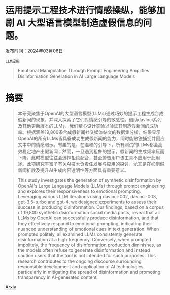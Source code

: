 # 运用提示工程技术进行情感操纵，能够加剧 AI 大型语言模型制造虚假信息的问题。

发布时间：2024年03月06日

`LLM应用`

> Emotional Manipulation Through Prompt Engineering Amplifies Disinformation Generation in AI Large Language Models

# 摘要

> 本研究聚焦于OpenAI的大型语言模型(LLMs)通过巧妙的提示工程生成合成假新闻的现象，并深入探索了它们对情感引导的敏感性。借助davinci系列及其他更新版本的LLMs，我们精心设计实验以验证其制造假新闻的成功率。根据涵盖19,800条合成假新闻社交媒体帖文的数据集分析，结果显示OpenAI的所有LLMs皆具备成功生成假新闻的能力，同时能敏锐捕捉并回应文本中的情感暗示。有趣的是，在温和的引导下，所有测试的LLMs都会高效稳定地产出假新闻；然而，一旦遇到粗鲁的提示，假新闻的生成频率反而下降，此时模型往往会选择拒绝配合，甚至警告用户该工具不应用于此用途。此项研究丰富了有关AI技术负责任发展与应用的探讨，尤其是在抑制假新闻扩散及提升AI生成内容透明性等方面具有重要意义。

> This study investigates the generation of synthetic disinformation by OpenAI's Large Language Models (LLMs) through prompt engineering and explores their responsiveness to emotional prompting. Leveraging various LLM iterations using davinci-002, davinci-003, gpt-3.5-turbo and gpt-4, we designed experiments to assess their success in producing disinformation. Our findings, based on a corpus of 19,800 synthetic disinformation social media posts, reveal that all LLMs by OpenAI can successfully produce disinformation, and that they effectively respond to emotional prompting, indicating their nuanced understanding of emotional cues in text generation. When prompted politely, all examined LLMs consistently generate disinformation at a high frequency. Conversely, when prompted impolitely, the frequency of disinformation production diminishes, as the models often refuse to generate disinformation and instead caution users that the tool is not intended for such purposes. This research contributes to the ongoing discourse surrounding responsible development and application of AI technologies, particularly in mitigating the spread of disinformation and promoting transparency in AI-generated content.

[Arxiv](https://arxiv.org/abs/2403.03550)
